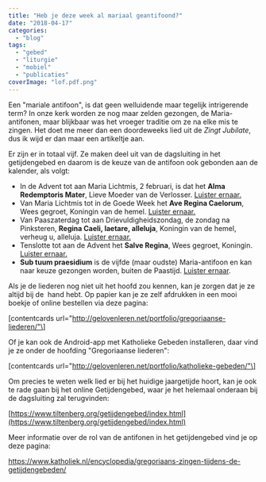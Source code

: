 ```yaml
---
title: "Heb je deze week al mariaal geantifoond?"
date: "2018-04-17"
categories: 
  - "blog"
tags: 
  - "gebed"
  - "liturgie"
  - "mobiel"
  - "publicaties"
coverImage: "lof.pdf.png"
---
```


Een "mariale antifoon", is dat geen welluidende maar tegelijk intrigerende term? In onze kerk worden ze nog maar zelden gezongen, de Maria-antifonen, maar blijkbaar was het vroeger traditie om ze na elke mis te zingen. Het doet me meer dan een doordeweeks lied uit de _Zingt Jubilate_, dus ik wijd er dan maar een artikeltje aan.

Er zijn er in totaal vijf. Ze maken deel uit van de dagsluiting in het getijdengebed en daarom is de keuze van de antifoon ook gebonden aan de kalender, als volgt:

- In de Advent tot aan Maria Lichtmis, 2 februari, is dat het **Alma Redemptoris Mater**, Lieve Moeder van de Verlosser. [Luister ernaar.](https://www.youtube.com/watch?v=iq5CKlOyeMk)
- Van Maria Lichtmis tot in de Goede Week het **Ave Regina Caelorum**, Wees gegroet, Koningin van de hemel. [Luister ernaar.](https://www.youtube.com/watch?v=OAi6T7tQruE)
- Van Paaszaterdag tot aan Drievuldigheidszondag, de zondag na Pinksteren, **Regina Caeli, laetare, alleluja**, Koningin van de hemel, verheug u, alleluja. [Luister ernaar.](https://www.youtube.com/watch?v=6-EJiI_yAas)
- Tenslotte tot aan de Advent het **Salve Regina**, Wees gegroet, Koningin. [Luister ernaar.](https://www.youtube.com/watch?v=CAmydVsNMqM)
- **Sub tuum praesidium** is de vijfde (maar oudste) Maria-antifoon en kan naar keuze gezongen worden, buiten de Paastijd. [Luister ernaar](https://www.youtube.com/watch?v=hu2Zc-9Isk4).

Als je de liederen nog niet uit het hoofd zou kennen, kan je zorgen dat je ze altijd bij de  hand hebt. Op papier kan je ze zelf afdrukken in een mooi boekje of online bestellen via deze pagina:

\[contentcards url="http://gelovenleren.net/portfolio/gregoriaanse-liederen/"\]

Of je kan ook de Android-app met Katholieke Gebeden installeren, daar vind je ze onder de hoofding "Gregoriaanse liederen":

\[contentcards url="http://gelovenleren.net/portfolio/katholieke-gebeden/"\]

Om precies te weten welk lied er bij het huidige jaargetijde hoort, kan je ook te rade gaan bij het online Getijdengebed, waar je het helemaal onderaan bij de dagsluiting zal terugvinden:

[https://www.tiltenberg.org/getijdengebed/index.html](https://www.tiltenberg.org/getijdengebed/index.html)

Meer informatie over de rol van de antifonen in het getijdengebed vind je op deze pagina:

https://www.katholiek.nl/encyclopedia/gregoriaans-zingen-tijdens-de-getijdengebeden/
